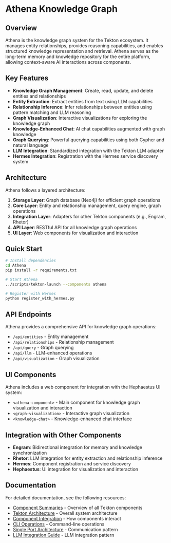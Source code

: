 # Athena Knowledge Graph

## Overview

Athena is the knowledge graph system for the Tekton ecosystem. It manages entity relationships, provides reasoning capabilities, and enables structured knowledge representation and retrieval. Athena serves as the long-term memory and knowledge repository for the entire platform, allowing context-aware AI interactions across components.

## Key Features

- **Knowledge Graph Management**: Create, read, update, and delete entities and relationships
- **Entity Extraction**: Extract entities from text using LLM capabilities
- **Relationship Inference**: Infer relationships between entities using pattern matching and LLM reasoning
- **Graph Visualization**: Interactive visualizations for exploring the knowledge graph
- **Knowledge-Enhanced Chat**: AI chat capabilities augmented with graph knowledge
- **Graph Querying**: Powerful querying capabilities using both Cypher and natural language
- **LLM Integration**: Standardized integration with the Tekton LLM adapter
- **Hermes Integration**: Registration with the Hermes service discovery system

## Architecture

Athena follows a layered architecture:

1. **Storage Layer**: Graph database (Neo4j) for efficient graph operations
2. **Core Layer**: Entity and relationship management, query engine, graph operations
3. **Integration Layer**: Adapters for other Tekton components (e.g., Engram, Rhetor)
4. **API Layer**: RESTful API for all knowledge graph operations
5. **UI Layer**: Web components for visualization and interaction

## Quick Start

```bash
# Install dependencies
cd Athena
pip install -r requirements.txt

# Start Athena
../scripts/tekton-launch --components athena

# Register with Hermes
python register_with_hermes.py
```

## API Endpoints

Athena provides a comprehensive API for knowledge graph operations:

- `/api/entities` - Entity management
- `/api/relationships` - Relationship management
- `/api/query` - Graph querying
- `/api/llm` - LLM-enhanced operations
- `/api/visualization` - Graph visualization

## UI Components

Athena includes a web component for integration with the Hephaestus UI system:

- `<athena-component>` - Main component for knowledge graph visualization and interaction
- `<graph-visualization>` - Interactive graph visualization
- `<knowledge-chat>` - Knowledge-enhanced chat interface

## Integration with Other Components

- **Engram**: Bidirectional integration for memory and knowledge synchronization
- **Rhetor**: LLM integration for entity extraction and relationship inference
- **Hermes**: Component registration and service discovery
- **Hephaestus**: UI integration for visualization and interaction

## Documentation

For detailed documentation, see the following resources:

- [Component Summaries](../MetaData/ComponentSummaries.md) - Overview of all Tekton components
- [Tekton Architecture](../MetaData/TektonArchitecture.md) - Overall system architecture
- [Component Integration](../MetaData/ComponentIntegration.md) - How components interact
- [CLI Operations](../MetaData/CLI_Operations.md) - Command-line operations
- [Single Port Architecture](../docs/SINGLE_PORT_ARCHITECTURE.md) - Communication pattern
- [LLM Integration Guide](../docs/llm_integration_guide.md) - LLM integration pattern